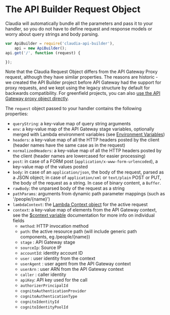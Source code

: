# The API Builder Request Object

Claudia will automatically bundle all the parameters and pass it to your handler, so you do not have to define request and response models or worry about query strings and body parsing.

```javascript
var ApiBuilder = require('claudia-api-builder'),
	api = new ApiBuilder();
api.get('/', function (request) {

});
```

Note that the Claudia Request Object differs from the API Gateway Proxy request, although they have similar properties. The reasons are historic - we created the API Builder project before API Gateway had the support for proxy requests, and we kept using the legacy structure by default for backwards compatibility. For greenfield projects, you can also [use the API Gateway proxy object directly](api-gateway-proxy-request.md).

The `request` object passed to your handler contains the following properties:

* `queryString`: a key-value map of query string arguments
* `env`: a key-value map of the API Gateway stage variables, optionally merged with Lambda environment variables (see [Environment Variables](#environment-variables))
* `headers`: a key-value map of all the HTTP headers posted by the client (header names have the same case as in the request)
* `normalizedHeaders`:  a key-value map of all the HTTP headers posted by the client (header names are lowercased for easier processing)
* `post`: in case of a FORM post (`application/x-www-form-urlencoded`), a key-value map of the values posted
* `body`: in case of an `application/json`, the body of the request, parsed as a JSON object; in case of `application/xml` or `text/plain` POST or PUT, the body of the request as a string. In case of binary content, a `Buffer`.
* `rawBody`: the unparsed body of the request as a string
* `pathParams`: arguments from dynamic path parameter mappings (such as '/people/{name}')
* `lambdaContext`: the [Lambda Context object](http://docs.aws.amazon.com/lambda/latest/dg/nodejs-prog-model-context.html) for the active request
* `context`: a key-value map of elements from the API Gateway context, see the [$context variable](http://docs.aws.amazon.com/apigateway/latest/developerguide/api-gateway-mapping-template-reference.html#context-variable-reference) documentation for more info on individual fields
   * `method`: HTTP invocation method
   * `path`: the active resource path (will include generic path components, eg /people/{name})
   * `stage` : API Gateway stage
   * `sourceIp`: Source IP
   * `accountId`: identity account ID
   * `user` : user identity from the context
   * `userAgent` : user agent from the API Gateway context
   * `userArn` : user ARN from the API Gateway context
   * `caller` : caller identity
   * `apiKey`: API key used for the call
   * `authorizerPrincipalId`
   * `cognitoAuthenticationProvider`
   * `cognitoAuthenticationType`
   * `cognitoIdentityId`
   * `cognitoIdentityPoolId`



